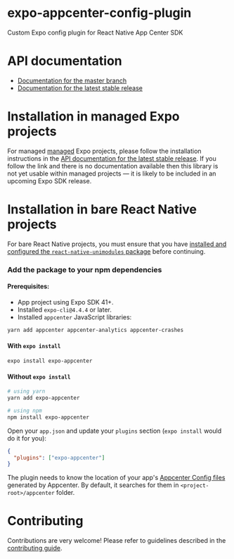 # expo-appcenter-config-plugin
Custom Expo config plugin for React Native App Center SDK

# API documentation

- [Documentation for the master branch](https://github.com/expo/expo/blob/master/docs/pages/versions/unversioned/sdk/appcenter.md)
- [Documentation for the latest stable release](https://docs.expo.io/versions/latest/sdk/appcenter/)

# Installation in managed Expo projects

For managed [managed](https://docs.expo.io/versions/latest/introduction/managed-vs-bare/) Expo projects, please follow the installation instructions in the [API documentation for the latest stable release](#api-documentation). If you follow the link and there is no documentation available then this library is not yet usable within managed projects &mdash; it is likely to be included in an upcoming Expo SDK release.

# Installation in bare React Native projects

For bare React Native projects, you must ensure that you have [installed and configured the `react-native-unimodules` package](https://github.com/expo/expo/tree/master/packages/react-native-unimodules) before continuing.

### Add the package to your npm dependencies

#### Prerequisites:

- App project using Expo SDK 41+.
- Installed `expo-cli@4.4.4` or later.
- Installed `appcenter` JavaScript libraries:

```sh
yarn add appcenter appcenter-analytics appcenter-crashes
```

#### With `expo install`

```
expo install expo-appcenter
```

#### Without `expo install`

```sh
# using yarn
yarn add expo-appcenter

# using npm
npm install expo-appcenter
```

Open your `app.json` and update your `plugins` section (`expo install` would do it for you):

```json
{
  "plugins": ["expo-appcenter"]
}
```

The plugin needs to know the location of your app's [Appcenter Config files](https://docs.microsoft.com/en-us/appcenter/sdk/getting-started/react-native#312-integrate-react-native-android) generated by Appcenter. By default, it searches for them in `<project-root>/appcenter` folder.



# Contributing

Contributions are very welcome! Please refer to guidelines described in the [contributing guide]( https://github.com/expo/expo#contributing).
